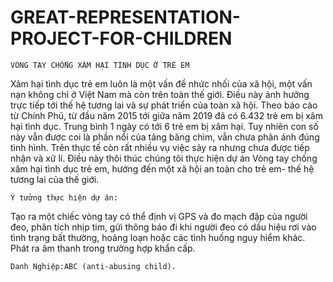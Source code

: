 # GREAT-REPRESENTATION-PROJECT-FOR-CHILDREN
    VÒNG TAY CHỐNG XÂM HẠI TÌNH DỤC Ở TRẺ EM

Xâm hại tình dục trẻ em luôn là một vấn đề nhức nhối của xã hội, một vấn nạn không chỉ ở Việt Nam mà còn trên toàn thế giới. Điều này ảnh hưởng trực tiếp tới thế hệ tương lai và sự phát triển của toàn xã hội. 
Theo báo cáo từ Chính Phủ, từ đầu năm 2015 tới giữa năm 2019 đã có 6.432 trẻ em bị xâm hại tình dục. Trung bình 1 ngày có tới 6 trẻ em bị xâm hại. Tuy nhiên con số này vẫn được coi là phần nổi của tảng băng chìm, vẫn chưa phản ánh đúng tình hình. Trên thực tế còn rất nhiều vụ việc sảy ra nhưng chưa được tiếp nhận và xử lí. 
Điều này thôi thúc chúng tôi thực hiện dự án Vòng tay chống xâm hại tình dục trẻ em, hướng đến một xã hội an toàn cho trẻ em- thế hệ tương lai của thế giới.

    Ý tưởng thực hiện dự án:
                                                   
Tạo ra một chiếc vòng tay có thể định vị GPS và đo mạch đập của người đeo, phân tích nhịp tim, gửi thông báo đi khi người đeo có dấu hiệu rơi vào tình trạng bất thường, hoảng loạn hoặc các tình huống nguy hiểm khác. Phát ra âm thanh trong trường hợp khẩn cấp. 

    Danh Nghiệp:ABC (anti-abusing child).
